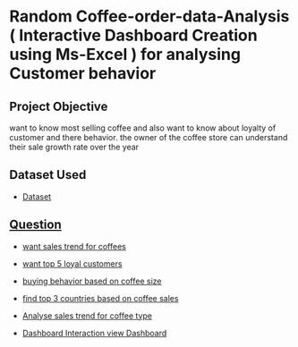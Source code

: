 # Random Coffee-order-data-Analysis ( Interactive Dashboard Creation using Ms-Excel ) for analysing Customer behavior
## Project Objective
want to know most selling coffee and also want to know about loyalty of customer and there behavior. the owner of the coffee store can understand their sale growth rate over the year
## Dataset Used 
- <a href="https://github.com/kau2224/Coffee-Sales-Order-/blob/main/coffeeOrdersData%20(excel)%201.xlsx">Dataset

## Question 
- want sales trend for coffees
- want top 5 loyal customers 
- buying behavior based on coffee size
- find top 3 countries based on coffee sales
- Analyse sales trend for coffee type

- Dashboard Interaction <a href="https://github.com/kau2224/Coffee-Sales-Order-/blob/main/DASHBOARD.xlsx">view Dashboard 
